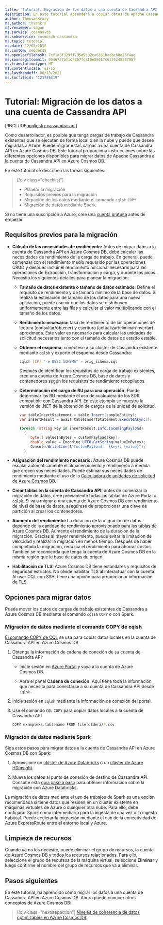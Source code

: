 ```yaml
---
title: 'Tutorial: Migración de los datos a una cuenta de Cassandra API en Azure Cosmos DB'
description: En este tutorial aprenderá a copiar datos de Apache Cassandra a la cuenta de Cassandra API en Azure Cosmos DB
author: TheovanKraay
ms.author: thvankra
ms.reviewer: sngun
ms.service: cosmos-db
ms.subservice: cosmosdb-cassandra
ms.topic: tutorial
ms.date: 12/03/2018
ms.custom: seodec18
ms.openlocfilehash: 7cf1a8f329ff735e9c82ca6361bedbcb8e25f4ac
ms.sourcegitcommit: 0046757af1da267fc2f0e88617c633524883795f
ms.translationtype: HT
ms.contentlocale: es-ES
ms.lasthandoff: 08/13/2021
ms.locfileid: "121786319"
---
```

# <a name="tutorial-migrate-your-data-to-a-cassandra-api-account"></a>Tutorial: Migración de los datos a una cuenta de Cassandra API
[!INCLUDE[appliesto-cassandra-api](../includes/appliesto-cassandra-api.md)]

Como desarrollador, es posible que tenga cargas de trabajo de Cassandra existentes que se ejecutan de forma local o en la nube y puede que desee migrarlas a Azure. Puede migrar estas cargas a una cuenta de Cassandra API en Azure Cosmos DB. Este tutorial proporciona instrucciones sobre las diferentes opciones disponibles para migrar datos de Apache Cassandra a la cuenta de Cassandra API en Azure Cosmos DB.

En este tutorial se describen las tareas siguientes:

> [!div class="checklist"]
> * Planear la migración
> * Requisitos previos para la migración
> * Migración de los datos mediante el comando `cqlsh` `COPY`
> * Migración de datos mediante Spark

Si no tiene una suscripción a Azure, cree una [cuenta gratuita](https://azure.microsoft.com/free/?WT.mc_id=A261C142F) antes de empezar.

## <a name="prerequisites-for-migration"></a>Requisitos previos para la migración

* **Cálculo de las necesidades de rendimiento:** Antes de migrar datos a la cuenta de Cassandra API en Azure Cosmos DB, debe calcular las necesidades de rendimiento de la carga de trabajo. En general, puede comenzar con el rendimiento medio requerido por las operaciones CRUD y después incluir el rendimiento adicional necesario para las operaciones de Extracción, transformación y carga, y durante los picos. Necesita los siguientes detalles para planear la migración: 

  * **Tamaño de datos existente o tamaño de datos estimado:** Define el requisito de rendimiento y de tamaño mínimo de la base de datos. Si realiza la estimación de tamaño de los datos para una nueva aplicación, puede asumir que los datos se distribuyen uniformemente entre las filas y calcular el valor multiplicando con el tamaño de los datos. 

  * **Rendimiento necesario:** tasa de rendimiento de las operaciones de lectura (consultar/obtener) y escritura (actualizar/eliminar/insertar) aproximada. Este valor es necesario para calcular las unidades de solicitud necesarios junto con el tamaño de datos de estado estable.  

  * **Obtener el esquema:** conéctese a su clúster de Cassandra existente mediante `cqlsh` y exporte el esquema desde Cassandra: 

    ```bash
    cqlsh [IP] "-e DESC SCHEMA" > orig_schema.cql
    ```

    Después de identificar los requisitos de carga de trabajo existentes, cree una cuenta de Azure Cosmos DB, base de datos y contenedores según los requisitos de rendimiento recopilados.  

  * **Determinación del cargo de RU para una operación:** Puede determinar las RU mediante el uso de cualquiera de los SDK compatible con Cassandra API. En este ejemplo se muestra la versión de .NET de la obtención de cargos de la unidad de solicitud.

    ```csharp
    var tableInsertStatement = table.Insert(sampleEntity);
    var insertResult = await tableInsertStatement.ExecuteAsync();

    foreach (string key in insertResult.Info.IncomingPayload)
      {
         byte[] valueInBytes = customPayload[key];
         double value = Encoding.UTF8.GetString(valueInBytes);
         Console.WriteLine($"CustomPayload:  {key}: {value}");
      }
    ```

* **Asignación del rendimiento necesario:** Azure Cosmos DB puede escalar automáticamente el almacenamiento y rendimiento a medida que crecen sus necesidades. Puede estimar sus necesidades de rendimiento mediante el uso de la [Calculadora de unidades de solicitud de Azure Cosmos DB](https://www.documentdb.com/capacityplanner). 

* **Crear tablas en la cuenta de Cassandra API:** antes de comenzar la migración de datos, cree previamente todas las tablas de Azure Portal o `cqlsh`. Si va a migrar a una cuenta de Azure Cosmos DB con rendimiento de nivel de base de datos, asegúrese de proporcionar una clave de partición al crear los contenedores.

* **Aumento del rendimiento:** La duración de la migración de datos depende de la cantidad de rendimiento aprovisionado para las tablas de Azure Cosmos DB. Aumente el rendimiento de la duración de la migración. Gracias al mayor rendimiento, puede evitar la limitación de velocidad y realizar la migración en menos tiempo. Después de haber completado la migración, reduzca el rendimiento para ahorrar costos. También se recomienda que tenga la cuenta de Azure Cosmos DB en la misma región que la base de datos de origen. 

* **Habilitación de TLS:** Azure Cosmos DB tiene estándares y requisitos de seguridad estrictos. No olvide habilitar TLS al interactuar con la cuenta. Al usar CQL con SSH, tiene una opción para proporcionar información de TLS.

## <a name="options-to-migrate-data"></a>Opciones para migrar datos

Puede mover los datos de cargas de trabajo existentes de Cassandra a Azure Cosmos DB mediante el comando `cqlsh` `COPY` o con Spark. 

### <a name="migrate-data-by-using-the-cqlsh-copy-command"></a>Migración de datos mediante el comando COPY de cqlsh

[El comando COPY de CQL](https://cassandra.apache.org/doc/latest/cassandra/tools/cqlsh.html#cqlshrc) se usa para copiar datos locales en la cuenta de Cassandra API en Azure Cosmos DB.

1. Obtenga la información de cadena de conexión de su cuenta de Cassandra API:

   * Inicie sesión en [Azure Portal](https://portal.azure.com) y vaya a la cuenta de Azure Cosmos DB.

   * Abra el panel **Cadena de conexión**. Aquí tiene toda la información que necesita para conectarse a su cuenta de Cassandra API desde `cqlsh`.

1. Inicie sesión en `cqlsh` mediante la información de conexión del portal.

1. Use el comando `CQL` `COPY` para copiar datos locales a la cuenta de Cassandra API.

   ```bash
   COPY exampleks.tablename FROM filefolderx/*.csv 
   ```

### <a name="migrate-data-by-using-spark"></a>Migración de datos mediante Spark 

Siga estos pasos para migrar datos a la cuenta de Cassandra API en Azure Cosmos DB con Spark:

1. Aprovisione un [clúster de Azure Databricks](spark-databricks.md) o un [clúster de Azure HDInsight](spark-hdinsight.md). 

1. Mueva los datos al punto de conexión de destino de Cassandra API. Consulte esta [guía paso a paso](migrate-data-databricks.md) para obtener información sobre la migración con Azure Databricks.

La migración de datos mediante el uso de trabajos de Spark es una opción recomendada si tiene datos que residen en un clúster existente en máquinas virtuales de Azure o cualquier otra nube. Para ello, debe configurar Spark como intermediario para la ingesta de una vez o la ingesta habitual. Puede acelerar la migración mediante el uso de la conectividad de Azure ExpressRoute entre el entorno local y Azure. 

## <a name="clean-up-resources"></a>Limpieza de recursos

Cuando ya no los necesite, puede eliminar el grupo de recursos, la cuenta de Azure Cosmos DB y todos los recursos relacionados. Para ello, seleccione el grupo de recursos de la máquina virtual, seleccione **Eliminar** y luego confirme el nombre del grupo de recursos que va a eliminar.

## <a name="next-steps"></a>Pasos siguientes

En este tutorial, ha aprendido cómo migrar los datos a una cuenta de Cassandra API en Azure Cosmos DB. Ahora puede conocer otros conceptos de Azure Cosmos DB:

> [!div class="nextstepaction"]
> [Niveles de coherencia de datos optimizables en Azure Cosmos DB](../consistency-levels.md)
